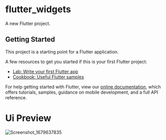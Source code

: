 # flutter_widgets

A new Flutter project.

## Getting Started

This project is a starting point for a Flutter application.

A few resources to get you started if this is your first Flutter project:

- [Lab: Write your first Flutter app](https://flutter.dev/docs/get-started/codelab)
- [Cookbook: Useful Flutter samples](https://flutter.dev/docs/cookbook)

For help getting started with Flutter, view our
[online documentation](https://flutter.dev/docs), which offers tutorials,
samples, guidance on mobile development, and a full API reference.


# Ui Preview


![Screenshot_1679637835](https://user-images.githubusercontent.com/103892160/227579609-b5162318-bbe4-47b5-819c-57b5e6eb8f4a.png)
